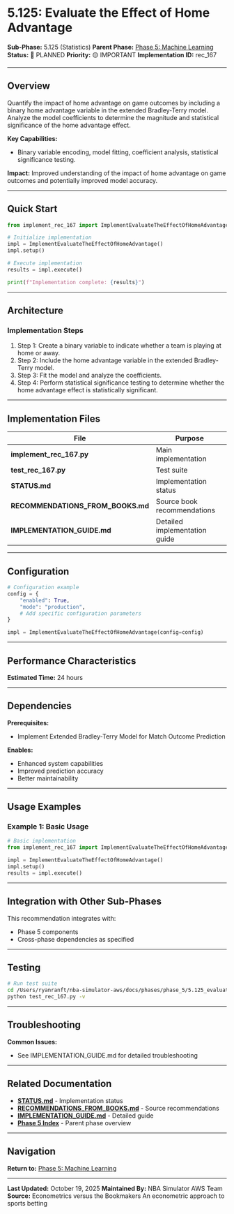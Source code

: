 # 5.125: Evaluate the Effect of Home Advantage

**Sub-Phase:** 5.125 (Statistics)
**Parent Phase:** [Phase 5: Machine Learning](../PHASE_5_INDEX.md)
**Status:** 🔵 PLANNED
**Priority:** 🟡 IMPORTANT
**Implementation ID:** rec_167

---

## Overview

Quantify the impact of home advantage on game outcomes by including a binary home advantage variable in the extended Bradley-Terry model. Analyze the model coefficients to determine the magnitude and statistical significance of the home advantage effect.

**Key Capabilities:**
- Binary variable encoding, model fitting, coefficient analysis, statistical significance testing.

**Impact:**
Improved understanding of the impact of home advantage on game outcomes and potentially improved model accuracy.

---

## Quick Start

```python
from implement_rec_167 import ImplementEvaluateTheEffectOfHomeAdvantage

# Initialize implementation
impl = ImplementEvaluateTheEffectOfHomeAdvantage()
impl.setup()

# Execute implementation
results = impl.execute()

print(f"Implementation complete: {results}")
```

---

## Architecture

### Implementation Steps

1. Step 1: Create a binary variable to indicate whether a team is playing at home or away.
2. Step 2: Include the home advantage variable in the extended Bradley-Terry model.
3. Step 3: Fit the model and analyze the coefficients.
4. Step 4: Perform statistical significance testing to determine whether the home advantage effect is statistically significant.

---

## Implementation Files

| File | Purpose |
|------|---------|
| **implement_rec_167.py** | Main implementation |
| **test_rec_167.py** | Test suite |
| **STATUS.md** | Implementation status |
| **RECOMMENDATIONS_FROM_BOOKS.md** | Source book recommendations |
| **IMPLEMENTATION_GUIDE.md** | Detailed implementation guide |

---

## Configuration

```python
# Configuration example
config = {
    "enabled": True,
    "mode": "production",
    # Add specific configuration parameters
}

impl = ImplementEvaluateTheEffectOfHomeAdvantage(config=config)
```

---

## Performance Characteristics

**Estimated Time:** 24 hours

---

## Dependencies

**Prerequisites:**
- Implement Extended Bradley-Terry Model for Match Outcome Prediction

**Enables:**
- Enhanced system capabilities
- Improved prediction accuracy
- Better maintainability

---

## Usage Examples

### Example 1: Basic Usage

```python
# Basic implementation
from implement_rec_167 import ImplementEvaluateTheEffectOfHomeAdvantage

impl = ImplementEvaluateTheEffectOfHomeAdvantage()
impl.setup()
results = impl.execute()
```

---

## Integration with Other Sub-Phases

This recommendation integrates with:
- Phase 5 components
- Cross-phase dependencies as specified

---

## Testing

```bash
# Run test suite
cd /Users/ryanranft/nba-simulator-aws/docs/phases/phase_5/5.125_evaluate_the_effect_of_home_advantage
python test_rec_167.py -v
```

---

## Troubleshooting

**Common Issues:**
- See IMPLEMENTATION_GUIDE.md for detailed troubleshooting

---

## Related Documentation

- **[STATUS.md](STATUS.md)** - Implementation status
- **[RECOMMENDATIONS_FROM_BOOKS.md](RECOMMENDATIONS_FROM_BOOKS.md)** - Source recommendations
- **[IMPLEMENTATION_GUIDE.md](IMPLEMENTATION_GUIDE.md)** - Detailed guide
- **[Phase 5 Index](../PHASE_5_INDEX.md)** - Parent phase overview

---

## Navigation

**Return to:** [Phase 5: Machine Learning](../PHASE_5_INDEX.md)

---

**Last Updated:** October 19, 2025
**Maintained By:** NBA Simulator AWS Team
**Source:** Econometrics versus the Bookmakers An econometric approach to sports betting
